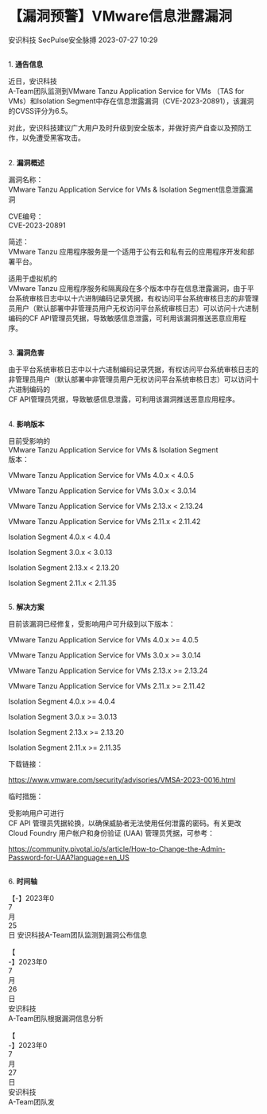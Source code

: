 #  【漏洞预警】VMware信息泄露漏洞   
安识科技  SecPulse安全脉搏   2023-07-27 10:29  
  
##   
  
1. **通告信息**  
  
  
  
近日，安识科技  
A-Team团队监测到VMware Tanzu Application Service for VMs （TAS for VMs）和Isolation Segment中存在信息泄露漏洞（CVE-2023-20891），该漏洞的CVSS评分为6.5。  
  
对此，安识科技建议广大用户及时升级到安全版本，并做好资产自查以及预防工作，以免遭受黑客攻击。  
##   
  
2. **漏洞概述**  
  
  
  
漏洞名称：  
VMware Tanzu Application Service for VMs & Isolation Segment信息泄露漏洞  
  
CVE编号：  
CVE-2023-20891  
  
简述：  
VMware Tanzu 应用程序服务是一个适用于公有云和私有云的应用程序开发和部署平台。  
  
适用于虚拟机的   
VMware Tanzu 应用程序服务和隔离段在多个版本中存在信息泄露漏洞，由于平台系统审核日志中以十六进制编码记录凭据，有权访问平台系统审核日志的非管理员用户（默认部署中非管理员用户无权访问平台系统审核日志）可以访问十六进制编码的CF API管理员凭据，导致敏感信息泄露，可利用该漏洞推送恶意应用程序。  
##   
  
3. **漏洞危害**  
  
  
  
由于平台系统审核日志中以十六进制编码记录凭据，有权访问平台系统审核日志的非管理员用户（默认部署中非管理员用户无权访问平台系统审核日志）可以访问十六进制编码的  
CF API管理员凭据，导致敏感信息泄露，可利用该漏洞推送恶意应用程序。  
##   
  
4. **影响版本**  
  
  
  
目前受影响的  
VMware Tanzu Application Service for VMs & Isolation Segment  
版本：  
  
VMware Tanzu Application Service for VMs 4.0.x < 4.0.5  
  
VMware Tanzu Application Service for VMs 3.0.x < 3.0.14  
  
VMware Tanzu Application Service for VMs 2.13.x < 2.13.24  
  
VMware Tanzu Application Service for VMs 2.11.x < 2.11.42  
  
Isolation Segment 4.0.x < 4.0.4  
  
Isolation Segment 3.0.x < 3.0.13  
  
Isolation Segment 2.13.x < 2.13.20  
  
Isolation Segment 2.11.x < 2.11.35  
##   
  
5. **解决方案**  
  
  
  
目前该漏洞已经修复，受影响用户可升级到以下版本：  
  
VMware Tanzu Application Service for VMs 4.0.x >= 4.0.5  
  
VMware Tanzu Application Service for VMs 3.0.x >= 3.0.14  
  
VMware Tanzu Application Service for VMs 2.13.x >= 2.13.24  
  
VMware Tanzu Application Service for VMs 2.11.x >= 2.11.42  
  
Isolation Segment 4.0.x >= 4.0.4  
  
Isolation Segment 3.0.x >= 3.0.13  
  
Isolation Segment 2.13.x >= 2.13.20  
  
Isolation Segment 2.11.x >= 2.11.35  
  
下载链接：  
  
https://www.vmware.com/security/advisories/VMSA-2023-0016.html  
  
临时措施：  
  
受影响用户可进行  
CF API 管理员凭据轮换，以确保威胁者无法使用任何泄露的密码。有关更改 Cloud Foundry 用户帐户和身份验证 (UAA) 管理员凭据，可参考：  
  
https://community.pivotal.io/s/article/How-to-Change-the-Admin-Password-for-UAA?language=en_US  
##   
  
6. **时间轴**  
  
  
  
【-】2023年0  
7  
月  
25  
日 安识科技A-Team团队监测到漏洞公布信息  
  
【  
-】2023年0  
7  
月  
26  
日   
安识科技  
A-Team团队根据漏洞信息分析  
  
【  
-】2023年0  
7  
月  
27  
日   
安识科技  
A-Team团队发  
  
  
  
